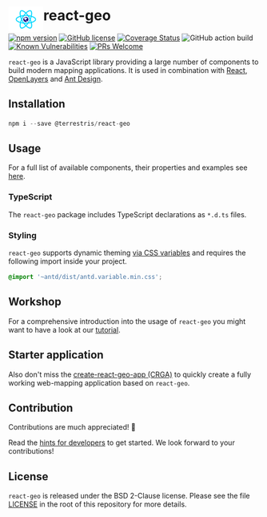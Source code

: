 # react-geo  <a href="https://terrestris.github.io/react-geo/"><img align="left" src="./assets/logo.svg" width="70px" /></a>

[![npm version](https://img.shields.io/npm/v/@terrestris/react-geo.svg?style=flat-square)](https://www.npmjs.com/package/@terrestris/react-geo)
[![GitHub license](https://img.shields.io/github/license/terrestris/react-geo?style=flat-square)](https://github.com/terrestris/react-geo/blob/main/LICENSE)
[![Coverage Status](https://img.shields.io/coveralls/github/terrestris/react-geo?style=flat-square)](https://coveralls.io/github/terrestris/react-geo?branch=main)
![GitHub action build](https://img.shields.io/github/actions/workflow/status/terrestris/react-geo/on-push-main.yml?branch=main&style=flat-square)
[![Known Vulnerabilities](https://img.shields.io/snyk/vulnerabilities/github/terrestris/react-geo?style=flat-square)](https://snyk.io/test/github/terrestris/react-geo)
[![PRs Welcome](https://img.shields.io/badge/PRs-welcome-brightgreen.svg?style=flat-square)](https://github.com/terrestris/react-geo/blob/main/CONTRIBUTING.md)

`react-geo` is a JavaScript library providing a large number of components to build modern mapping applications. It is used in combination with [React](https://github.com/facebook/react), [OpenLayers](https://github.com/openlayers/openlayers) and [Ant Design](https://github.com/ant-design/ant-design).

## Installation

```javascript static
npm i --save @terrestris/react-geo
```

## Usage

For a full list of available components, their properties and examples see [here](https://terrestris.github.io/react-geo/docs/latest/index.html).

### TypeScript

The `react-geo` package includes TypeScript declarations as `*.d.ts` files.

### Styling

`react-geo` supports dynamic theming [via CSS variables](https://4x.ant.design/docs/react/customize-theme-variable) and requires the following import inside your project.

```css
@import '~antd/dist/antd.variable.min.css';
```

## Workshop

For a comprehensive introduction into the usage of `react-geo` you might want to have a look at our [tutorial](https://terrestris.github.io/react-geo-ws/).

## Starter application

Also don't miss the [create-react-geo-app (CRGA)](https://github.com/terrestris/create-react-geo-app) to quickly create a fully working
web-mapping application based on `react-geo`.

## Contribution

Contributions are much appreciated! 🥳

Read the [hints for developers](https://github.com/terrestris/react-geo/blob/main/CONTRIBUTING.md) to get started. We look forward to your contributions!

## License

`react-geo` is released under the BSD 2-Clause license. Please see the file [LICENSE](https://github.com/terrestris/react-geo/blob/main/LICENSE) in the root of this repository for more details.
